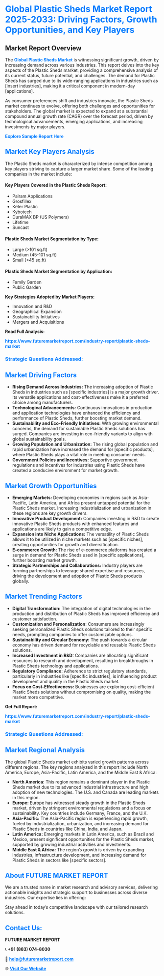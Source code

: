 <h1 style="color: #007BFF;">Global Plastic Sheds Market Report 2025-2033: Driving Factors, Growth Opportunities, and Key Players</h1>

<section id="overview">
<h2>Market Report Overview</h2>
<p>The <a href="https://www.futuremarketreport.com/industry-report/plastic-sheds-market" style="color: #007BFF; text-decoration: none;"><strong>Global Plastic Sheds Market</strong></a> is witnessing significant growth, driven by increasing demand across various industries. This report delves into the key aspects of the Plastic Sheds market, providing a comprehensive analysis of its current status, future potential, and challenges. The demand for Plastic Sheds has surged due to its wide-ranging applications in industries such as [insert industries], making it a critical component in modern-day [applications].</p>
<p>As consumer preferences shift and industries innovate, the Plastic Sheds market continues to evolve, offering both challenges and opportunities for stakeholders. The global market is expected to expand at a substantial compound annual growth rate (CAGR) over the forecast period, driven by technological advancements, emerging applications, and increasing investments by major players.</p>
</section>

<section id="overview">
<p><a href="https://www.futuremarketreport.com/request-sample/reportId=27365" style="color: #007BFF; text-decoration: none;"><strong>Explore Sample Report Here</strong></a></p>
</section>

<section id="key-players">
<h2 style="color: #007BFF;">Market Key Players Analysis</h2>
<p>The Plastic Sheds market is characterized by intense competition among key players striving to capture a larger market share. Some of the leading companies in the market include:</p>
<h4>Key Players Covered in the Plastic Sheds Report:</h4>
<ul><li>Palram Applications</li><li>Grosfillex</li><li>Keter Plastic</li><li>Kybotech</li><li>DuraMAX BP (US Polymers)</li><li>Lifetime</li><li>Suncast</li></ul>
<h4>Plastic Sheds Market Segmentation by Type:</h4>
<ul><li>Large (&gt;101 sq.ft)</li><li>Medium (45-101 sq.ft)</li><li>Small (&lt;45 sq.ft)</li></ul>

<h4>Plastic Sheds Market Segmentation by Application:</h4>
<ul><li>Family Garden</li><li>Public Garden</li></ul>
<p><strong>Key Strategies Adopted by Market Players:</strong></p>
<ul>
<li>Innovation and R&D</li>
<li>Geographical Expansion</li>
<li>Sustainability Initiatives</li>
<li>Mergers and Acquisitions</li>
</ul>
</section>

<section>
<p><strong>Read Full Analysis: </strong></p><a href="https://www.futuremarketreport.com/industry-report/plastic-sheds-market" style="color: #007BFF; text-decoration: none;"><strong>https://www.futuremarketreport.com/industry-report/plastic-sheds-market</strong></a>
<h3 style="color: #007BFF;">Strategic Questions Addressed:</h3>
</section>

<section id="driving-factors">
<h2 style="color: #007BFF;">Market Driving Factors</h2>
<ul>
<li><strong>Rising Demand Across Industries:</strong> The increasing adoption of Plastic Sheds in industries such as [specific industries] is a major growth driver. Its versatile applications and cost-effectiveness make it a preferred choice among manufacturers.</li>
<li><strong>Technological Advancements:</strong> Continuous innovations in production and application technologies have enhanced the efficiency and performance of Plastic Sheds, further boosting market demand.</li>
<li><strong>Sustainability and Eco-Friendly Initiatives:</strong> With growing environmental concerns, the demand for sustainable Plastic Sheds solutions has surged. Companies are investing in eco-friendly variants to align with global sustainability goals.</li>
<li><strong>Growing Population and Urbanization:</strong> The rising global population and rapid urbanization have increased the demand for [specific products], where Plastic Sheds plays a vital role in meeting consumer needs.</li>
<li><strong>Government Policies and Incentives:</strong> Supportive government regulations and incentives for industries using Plastic Sheds have created a conducive environment for market growth.</li>
</ul>
</section>

<section id="growth-opportunities">
<h2 style="color: #007BFF;">Market Growth Opportunities</h2>
<ul>
<li><strong>Emerging Markets:</strong> Developing economies in regions such as Asia-Pacific, Latin America, and Africa present untapped potential for the Plastic Sheds market. Increasing industrialization and urbanization in these regions are key growth drivers.</li>
<li><strong>Innovative Product Development:</strong> Companies investing in R&D to create innovative Plastic Sheds products with enhanced features and applications are likely to gain a competitive edge.</li>
<li><strong>Expansion into Niche Applications:</strong> The versatility of Plastic Sheds allows it to be utilized in niche markets such as [specific niches], creating opportunities for growth and diversification.</li>
<li><strong>E-commerce Growth:</strong> The rise of e-commerce platforms has created a surge in demand for Plastic Sheds used in [specific applications], further boosting market growth.</li>
<li><strong>Strategic Partnerships and Collaborations:</strong> Industry players are forming partnerships to leverage shared expertise and resources, driving the development and adoption of Plastic Sheds products globally.</li>
</ul>
</section>

<section id="trending-factors">
<h2 style="color: #007BFF;">Market Trending Factors</h2>
<ul>
<li><strong>Digital Transformation:</strong> The integration of digital technologies in the production and distribution of Plastic Sheds has improved efficiency and customer satisfaction.</li>
<li><strong>Customization and Personalization:</strong> Consumers are increasingly seeking personalized Plastic Sheds solutions tailored to their specific needs, prompting companies to offer customizable options.</li>
<li><strong>Sustainability and Circular Economy:</strong> The push towards a circular economy has driven demand for recyclable and reusable Plastic Sheds solutions.</li>
<li><strong>Increased Investment in R&D:</strong> Companies are allocating significant resources to research and development, resulting in breakthroughs in Plastic Sheds technology and applications.</li>
<li><strong>Regulatory Compliance:</strong> Adherence to strict regulatory standards, particularly in industries like [specific industries], is influencing product development and quality in the Plastic Sheds market.</li>
<li><strong>Focus on Cost-Effectiveness:</strong> Businesses are exploring cost-efficient Plastic Sheds solutions without compromising on quality, making the market more competitive.</li>
</ul>
</section>

<section>
<p><strong>Get Full Report: </strong></p><a href="https://www.futuremarketreport.com/industry-report/plastic-sheds-market" style="color: #007BFF; text-decoration: none;"><strong>https://www.futuremarketreport.com/industry-report/plastic-sheds-market</strong></a>
<h3 style="color: #007BFF;">Strategic Questions Addressed:</h3>
</section>


<section id="regional-analysis">
<h2 style="color: #007BFF;">Market Regional Analysis</h2>
<p>The global Plastic Sheds market exhibits varied growth patterns across different regions. The key regions analyzed in this report include North America, Europe, Asia-Pacific, Latin America, and the Middle East & Africa:</p>
<ul>
<li><strong>North America:</strong> This region remains a dominant player in the Plastic Sheds market due to its advanced industrial infrastructure and high adoption of new technologies. The U.S. and Canada are leading markets in this region.</li>
<li><strong>Europe:</strong> Europe has witnessed steady growth in the Plastic Sheds market, driven by stringent environmental regulations and a focus on sustainability. Key countries include Germany, France, and the U.K.</li>
<li><strong>Asia-Pacific:</strong> The Asia-Pacific region is experiencing rapid growth, fueled by industrialization, urbanization, and increasing demand for Plastic Sheds in countries like China, India, and Japan.</li>
<li><strong>Latin America:</strong> Emerging markets in Latin America, such as Brazil and Mexico, present significant opportunities for the Plastic Sheds market, supported by growing industrial activities and investments.</li>
<li><strong>Middle East & Africa:</strong> The region’s growth is driven by expanding industries, infrastructure development, and increasing demand for Plastic Sheds in sectors like [specific sectors].</li>
</ul>
</section>

<footer>
<h2 style="color: #007BFF;">About FUTURE MARKET REPORT</h2>
<p>We are a trusted name in market research and advisory services, delivering actionable insights and strategic support to businesses across diverse industries. Our expertise lies in offering:</p>

<p>Stay ahead in today’s competitive landscape with our tailored research solutions.</p>

<h2 style="color: #007BFF;">Contact Us:</h2>
<p><strong>FUTURE MARKET REPORT</strong></p>
<p>📞 <strong>+91 (883) 074-8030</strong></p>
<p>📧 <strong><a href="mailto:help@futuremarketreport.com" style="color: #007BFF;">help@futuremarketreport.com</a></strong></p>
<p>🌐 <strong><a href="https://www.futuremarketreport.com/" style="color: #007BFF;">Visit Our Website</a></strong></p>
</footer>